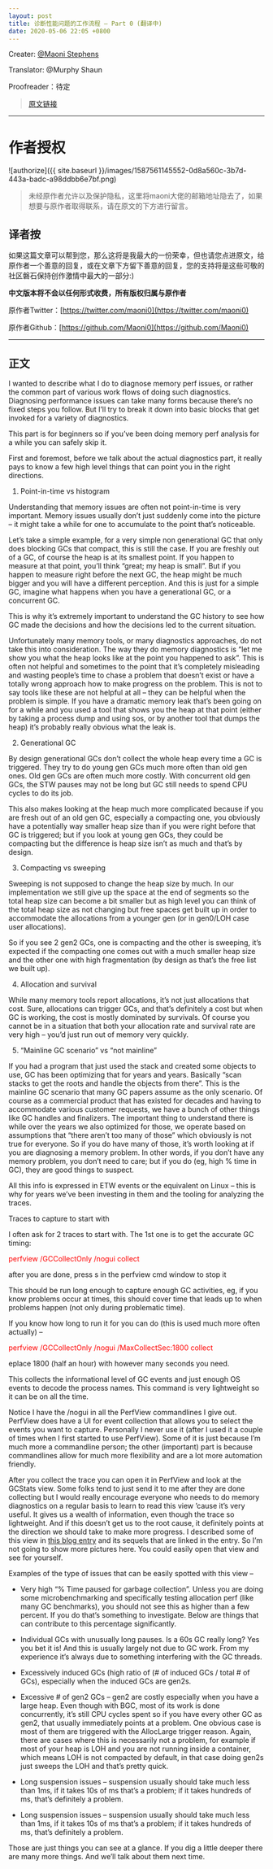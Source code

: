 ```yaml
---
layout: post
title: 诊断性能问题的工作流程 – Part 0 (翻译中)
date: 2020-05-06 22:05 +0800
---
```


Creater:        [@Maoni Stephens](https://twitter.com/maoni0)

Translator:     @Murphy Shaun

Proofreader：待定

> [原文链接](https://devblogs.microsoft.com/dotnet/work-flow-of-diagnosing-memory-performance-issues-part-0)

---
# 作者授权

![authorize]({{ site.baseurl }}/images/1587561145552-0d8a560c-3b7d-443a-badc-a98ddbb6e7bf.png)

> 未经原作者允许以及保护隐私，这里将maoni大佬的邮箱地址隐去了，如果想要与原作者取得联系，请在原文的下方进行留言。

## 译者按

如果这篇文章可以帮到您，那么这将是我最大的一份荣幸，但也请您点进原文，给原作者一个善意的回复，或在文章下方留下善意的回复，您的支持将是这些可敬的社区磐石保持创作激情中最大的一部分:)

<b>中文版本将不会以任何形式收费，所有版权归属与原作者</b>

原作者Twitter：[https://twitter.com/maoni0](https://twitter.com/maoni0)

原作者Github：[https://github.com/Maoni0](https://github.com/Maoni0)

---
## 正文

I wanted to describe what I do to diagnose memory perf issues, or rather the common part of various work flows of doing such diagnostics. Diagnosing performance issues can take many forms because there’s no fixed steps you follow. But I’ll try to break it down into basic blocks that get invoked for a variety of diagnostics.

This part is for beginners so if you’ve been doing memory perf analysis for a while you can safely skip it.

First and foremost, before we talk about the actual diagnostics part, it really pays to know a few high level things that can point you in the right directions.

1) Point-in-time vs histogram

Understanding that memory issues are often not point-in-time is very important. Memory issues usually don’t just suddenly come into the picture – it might take a while for one to accumulate to the point that’s noticeable.

Let’s take a simple example, for a very simple non generational GC that only does blocking GCs that compact, this is still the case. If you are freshly out of a GC, of course the heap is at its smallest point. If you happen to measure at that point, you’ll think “great; my heap is small”. But if you happen to measure right before the next GC, the heap might be much bigger and you will have a different perception. And this is just for a simple GC, imagine what happens when you have a generational GC, or a concurrent GC.

This is why it’s extremely important to understand the GC history to see how GC made the decisions and how the decisions led to the current situation.

Unfortunately many memory tools, or many diagnostics approaches, do not take this into consideration. The way they do memory diagnostics is “let me show you what the heap looks like at the point you happened to ask”. This is often not helpful and sometimes to the point that it’s completely misleading and wasting people’s time to chase a problem that doesn’t exist or have a totally wrong approach how to make progress on the problem. This is not to say tools like these are not helpful at all – they can be helpful when the problem is simple. If you have a dramatic memory leak that’s been going on for a while and you used a tool that shows you the heap at that point (either by taking a process dump and using sos, or by another tool that dumps the heap) it’s probably really obvious what the leak is.

2) Generational GC

By design generational GCs don’t collect the whole heap every time a GC is triggered. They try to do young gen GCs much more often than old gen ones. Old gen GCs are often much more costly. With concurrent old gen GCs, the STW pauses may not be long but GC still needs to spend CPU cycles to do its job.

This also makes looking at the heap much more complicated because if you are fresh out of an old gen GC, especially a compacting one, you obviously have a potentially way smaller heap size than if you were right before that GC is triggered; but if you look at young gen GCs, they could be compacting but the difference is heap size isn’t as much and that’s by design.

3) Compacting vs sweeping

Sweeping is not supposed to change the heap size by much. In our implementation we still give up the space at the end of segments so the total heap size can become a bit smaller but as high level you can think of the total heap size as not changing but free spaces get built up in order to accommodate the allocations from a younger gen (or in gen0/LOH case user allocations).

So if you see 2 gen2 GCs, one is compacting and the other is sweeping, it’s expected if the compacting one comes out with a much smaller heap size and the other one with high fragmentation (by design as that’s the free list we built up).

4) Allocation and survival

While many memory tools report allocations, it’s not just allocations that cost. Sure, allocations can trigger GCs, and that’s definitely a cost but when GC is working, the cost is mostly dominated by survivals. Of course you cannot be in a situation that both your allocation rate and survival rate are very high – you’d just run out of memory very quickly.

5) “Mainline GC scenario” vs “not mainline”

If you had a program that just used the stack and created some objects to use, GC has been optimizing that for years and years. Basically “scan stacks to get the roots and handle the objects from there”. This is the mainline GC scenario that many GC papers assume as the only scenario. Of course as a commercial product that has existed for decades and having to accommodate various customer requests, we have a bunch of other things like GC handles and finalizers. The important thing to understand there is while over the years we also optimized for those, we operate based on assumptions that “there aren’t too many of those” which obviously is not true for everyone. So if you do have many of those, it’s worth looking at if you are diagnosing a memory problem. In other words, if you don’t have any memory problem, you don’t need to care; but if you do (eg, high % time in GC), they are good things to suspect.

All this info is expressed in ETW events or the equivalent on Linux – this is why for years we’ve been investing in them and the tooling for analyzing the traces.

Traces to capture to start with

I often ask for 2 traces to start with. The 1st one is to get the accurate GC timing:

<span style="color:red">perfview /GCCollectOnly /nogui collect</span>

after you are done, press s in the perfview cmd window to stop it

This should be run long enough to capture enough GC activities, eg, if you know problems occur at times, this should cover time that leads up to when problems happen (not only during problematic time).

If you know how long to run it for you can do (this is used much more often actually) –

<span style="color:red">perfview /GCCollectOnly /nogui /MaxCollectSec:1800 collect</span>

eplace 1800 (half an hour) with however many seconds you need.

This collects the informational level of GC events and just enough OS events to decode the process names. This command is very lightweight so it can be on all the time.

Notice I have the /nogui in all the PerfView commandlines I give out. PerfView does have a UI for event collection that allows you to select the events you want to capture. Personally I never use it (after I used it a couple of times when I first started to use PerfView). Some of it is just because I’m much more a commandline person; the other (important) part is because commandlines allow for much more flexibility and are a lot more automation friendly.

After you collect the trace you can open it in PerfView and look at the GCStats view. Some folks tend to just send it to me after they are done collecting but I would really encourage everyone who needs to do memory diagnostics on a regular basis to learn to read this view ’cause it’s very useful. It gives us a wealth of information, even though the trace so lightweight. And if this doesn’t get us to the root cause, it definitely points at the direction we should take to make more progress. I described some of this view in [this blog entry](https://devblogs.microsoft.com/dotnet/gc-etw-events-1/) and its sequels that are linked in the entry. So I’m not going to show more pictures here. You could easily open that view and see for yourself.

Examples of the type of issues that can be easily spotted with this view –

* Very high “% Time paused for garbage collection”. Unless you are doing some microbenchmarking and specifically testing allocation perf (like many GC benchmarks), you should not see this as higher than a few percent. If you do that’s something to investigate. Below are things that can contribute to this percentage significantly.

* Individual GCs with unusually long pauses. Is a 60s GC really long? Yes you bet it is! And this is usually largely not due to GC work. From my experience it’s always due to something interfering with the GC threads.

* Excessively induced GCs (high ratio of (# of induced GCs / total # of GCs), especially when the induced GCs are gen2s.

* Excessive # of gen2 GCs – gen2 are costly especially when you have a large heap. Even though with BGC, most of its work is done concurrently, it’s still CPU cycles spent so if you have every other GC as gen2, that usually immediately points at a problem. One obvious case is most of them are triggered with the AllocLarge trigger reason. Again, there are cases where this is necessarily not a problem, for example if most of your heap is LOH and you are not running inside a container, which means LOH is not compacted by default, in that case doing gen2s just sweeps the LOH and that’s pretty quick.

* Long suspension issues – suspension usually should take much less than 1ms, if it takes 10s of ms that’s a problem; if it takes hundreds of ms, that’s definitely a problem.

* Long suspension issues – suspension usually should take much less than 1ms, if it takes 10s of ms that’s a problem; if it takes hundreds of ms, that’s definitely a problem.

Those are just things you can see at a glance. If you dig a little deeper there are many more things. And we’ll talk about them next time.







